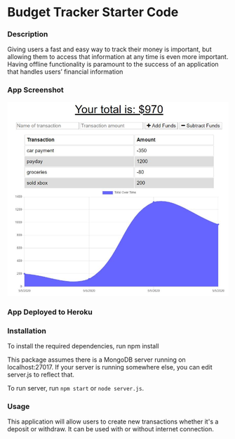 # Budget Tracker Starter Code

### Description
Giving users a fast and easy way to track their money is important, but allowing them to access that information at any time is even more important. Having offline functionality is paramount to the success of an application that handles users’ financial information

### App Screenshot
![Budget Tracker in Use](/public/images/screenshot.jpg)

### App Deployed to Heroku

### Installation
To install the required dependencies, run npm install

This package assumes there is a MongoDB server running on localhost:27017. If your server is running somewhere else, you can edit server.js to reflect that.

To run server, run `npm start` or `node server.js`.

### Usage 
This application will allow users to create new transactions whether it's a deposit or withdraw. It can be used with or without internet connection.